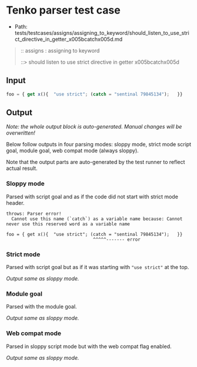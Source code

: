 # Tenko parser test case

- Path: tests/testcases/assigns/assigning_to_keyword/should_listen_to_use_strict_directive_in_getter_x005bcatchx005d.md

> :: assigns : assigning to keyword
>
> ::> should listen to use strict directive in getter x005bcatchx005d

## Input

`````js
foo = { get x(){  "use strict"; (catch = "sentinal 79845134");   }}
`````

## Output

_Note: the whole output block is auto-generated. Manual changes will be overwritten!_

Below follow outputs in four parsing modes: sloppy mode, strict mode script goal, module goal, web compat mode (always sloppy).

Note that the output parts are auto-generated by the test runner to reflect actual result.

### Sloppy mode

Parsed with script goal and as if the code did not start with strict mode header.

`````
throws: Parser error!
  Cannot use this name (`catch`) as a variable name because: Cannot never use this reserved word as a variable name

foo = { get x(){  "use strict"; (catch = "sentinal 79845134");   }}
                                 ^^^^^------- error
`````

### Strict mode

Parsed with script goal but as if it was starting with `"use strict"` at the top.

_Output same as sloppy mode._

### Module goal

Parsed with the module goal.

_Output same as sloppy mode._

### Web compat mode

Parsed in sloppy script mode but with the web compat flag enabled.

_Output same as sloppy mode._
